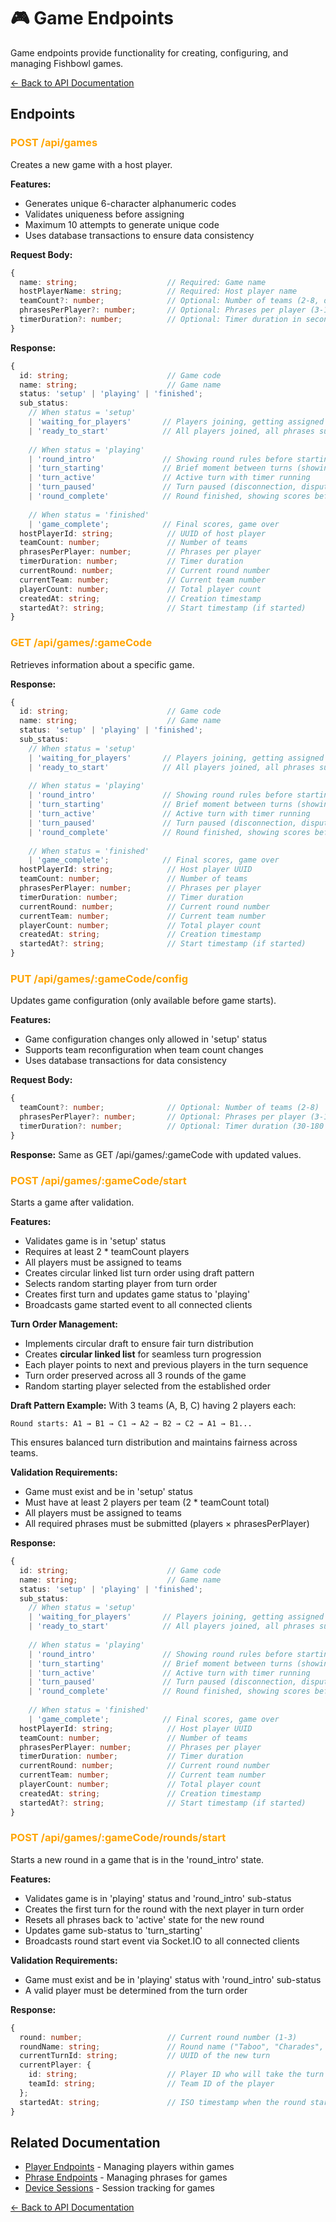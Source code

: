 # 🎮 Game Endpoints

Game endpoints provide functionality for creating, configuring, and managing Fishbowl games.

[← Back to API Documentation](./README.md)

## Endpoints

### <span style="color: orange;">POST /api/games</span>
Creates a new game with a host player.

**Features:**
- Generates unique 6-character alphanumeric codes
- Validates uniqueness before assigning
- Maximum 10 attempts to generate unique code
- Uses database transactions to ensure data consistency

**Request Body:**
```typescript
{
  name: string;                    // Required: Game name
  hostPlayerName: string;          // Required: Host player name
  teamCount?: number;              // Optional: Number of teams (2-8, default: 2)
  phrasesPerPlayer?: number;       // Optional: Phrases per player (3-10, default: 5)
  timerDuration?: number;          // Optional: Timer duration in seconds (30-180, default: 60)
}
```

**Response:**
```typescript
{
  id: string;                      // Game code
  name: string;                    // Game name
  status: 'setup' | 'playing' | 'finished';
  sub_status:
    // When status = 'setup'
    | 'waiting_for_players'       // Players joining, getting assigned to teams, submitting phrases
    | 'ready_to_start'            // All players joined, all phrases submitted, host can start
    
    // When status = 'playing'
    | 'round_intro'               // Showing round rules before starting
    | 'turn_starting'             // Brief moment between turns (showing whose turn)
    | 'turn_active'               // Active turn with timer running
    | 'turn_paused'               // Turn paused (disconnection, dispute, etc.)
    | 'round_complete'            // Round finished, showing scores before next round
    
    // When status = 'finished'
    | 'game_complete';            // Final scores, game over
  hostPlayerId: string;            // UUID of host player
  teamCount: number;               // Number of teams
  phrasesPerPlayer: number;        // Phrases per player
  timerDuration: number;           // Timer duration
  currentRound: number;            // Current round number
  currentTeam: number;             // Current team number
  playerCount: number;             // Total player count
  createdAt: string;               // Creation timestamp
  startedAt?: string;              // Start timestamp (if started)
}
```

### <span style="color: orange;">GET /api/games/:gameCode</span>
Retrieves information about a specific game.

**Response:**
```typescript
{
  id: string;                      // Game code
  name: string;                    // Game name
  status: 'setup' | 'playing' | 'finished';
  sub_status:
    // When status = 'setup'
    | 'waiting_for_players'       // Players joining, getting assigned to teams, submitting phrases
    | 'ready_to_start'            // All players joined, all phrases submitted, host can start
    
    // When status = 'playing'
    | 'round_intro'               // Showing round rules before starting
    | 'turn_starting'             // Brief moment between turns (showing whose turn)
    | 'turn_active'               // Active turn with timer running
    | 'turn_paused'               // Turn paused (disconnection, dispute, etc.)
    | 'round_complete'            // Round finished, showing scores before next round
    
    // When status = 'finished'
    | 'game_complete';            // Final scores, game over
  hostPlayerId: string;            // Host player UUID
  teamCount: number;               // Number of teams
  phrasesPerPlayer: number;        // Phrases per player
  timerDuration: number;           // Timer duration
  currentRound: number;            // Current round number
  currentTeam: number;             // Current team number
  playerCount: number;             // Total player count
  createdAt: string;               // Creation timestamp
  startedAt?: string;              // Start timestamp (if started)
}
```

### <span style="color: orange;">PUT /api/games/:gameCode/config</span>
Updates game configuration (only available before game starts).

**Features:**
- Game configuration changes only allowed in 'setup' status
- Supports team reconfiguration when team count changes
- Uses database transactions for data consistency

**Request Body:**
```typescript
{
  teamCount?: number;              // Optional: Number of teams (2-8)
  phrasesPerPlayer?: number;       // Optional: Phrases per player (3-10)
  timerDuration?: number;          // Optional: Timer duration (30-180 seconds)
}
```

**Response:**
Same as GET /api/games/:gameCode with updated values.

### <span style="color: orange;">POST /api/games/:gameCode/start</span>
Starts a game after validation.

**Features:**
- Validates game is in 'setup' status
- Requires at least 2 * teamCount players
- All players must be assigned to teams
- Creates circular linked list turn order using draft pattern
- Selects random starting player from turn order
- Creates first turn and updates game status to 'playing'
- Broadcasts game started event to all connected clients

**Turn Order Management:**
- Implements circular draft to ensure fair turn distribution
- Creates **circular linked list** for seamless turn progression
- Each player points to next and previous players in the turn sequence
- Turn order preserved across all 3 rounds of the game
- Random starting player selected from the established order

**Draft Pattern Example:**
With 3 teams (A, B, C) having 2 players each:
```
Round starts: A1 → B1 → C1 → A2 → B2 → C2 → A1 → B1...
```
This ensures balanced turn distribution and maintains fairness across teams.

**Validation Requirements:**
- Game must exist and be in 'setup' status
- Must have at least 2 players per team (2 * teamCount total)
- All players must be assigned to teams
- All required phrases must be submitted (players × phrasesPerPlayer)

**Response:**
```typescript
{
  id: string;                      // Game code
  name: string;                    // Game name
  status: 'setup' | 'playing' | 'finished';
  sub_status:
    // When status = 'setup'
    | 'waiting_for_players'       // Players joining, getting assigned to teams, submitting phrases
    | 'ready_to_start'            // All players joined, all phrases submitted, host can start
    
    // When status = 'playing'
    | 'round_intro'               // Showing round rules before starting
    | 'turn_starting'             // Brief moment between turns (showing whose turn)
    | 'turn_active'               // Active turn with timer running
    | 'turn_paused'               // Turn paused (disconnection, dispute, etc.)
    | 'round_complete'            // Round finished, showing scores before next round
    
    // When status = 'finished'
    | 'game_complete';            // Final scores, game over
  hostPlayerId: string;            // Host player UUID
  teamCount: number;               // Number of teams
  phrasesPerPlayer: number;        // Phrases per player
  timerDuration: number;           // Timer duration
  currentRound: number;            // Current round number
  currentTeam: number;             // Current team number
  playerCount: number;             // Total player count
  createdAt: string;               // Creation timestamp
  startedAt?: string;              // Start timestamp (if started)
}
```

### <span style="color: orange;">POST /api/games/:gameCode/rounds/start</span>
Starts a new round in a game that is in the 'round_intro' state.

**Features:**
- Validates game is in 'playing' status and 'round_intro' sub-status
- Creates the first turn for the round with the next player in turn order
- Resets all phrases back to 'active' state for the new round
- Updates game sub-status to 'turn_starting'
- Broadcasts round start event via Socket.IO to all connected clients

**Validation Requirements:**
- Game must exist and be in 'playing' status with 'round_intro' sub-status
- A valid player must be determined from the turn order

**Response:**
```typescript
{
  round: number;                   // Current round number (1-3)
  roundName: string;               // Round name ("Taboo", "Charades", "One Word")
  currentTurnId: string;           // UUID of the new turn
  currentPlayer: {
    id: string;                    // Player ID who will take the turn
    teamId: string;                // Team ID of the player
  };
  startedAt: string;               // ISO timestamp when the round started
}
```

## Related Documentation

- [Player Endpoints](./player-endpoints.md) - Managing players within games
- [Phrase Endpoints](./phrase-endpoints.md) - Managing phrases for games
- [Device Sessions](./device-session-endpoints.md) - Session tracking for games

[← Back to API Documentation](./README.md)

